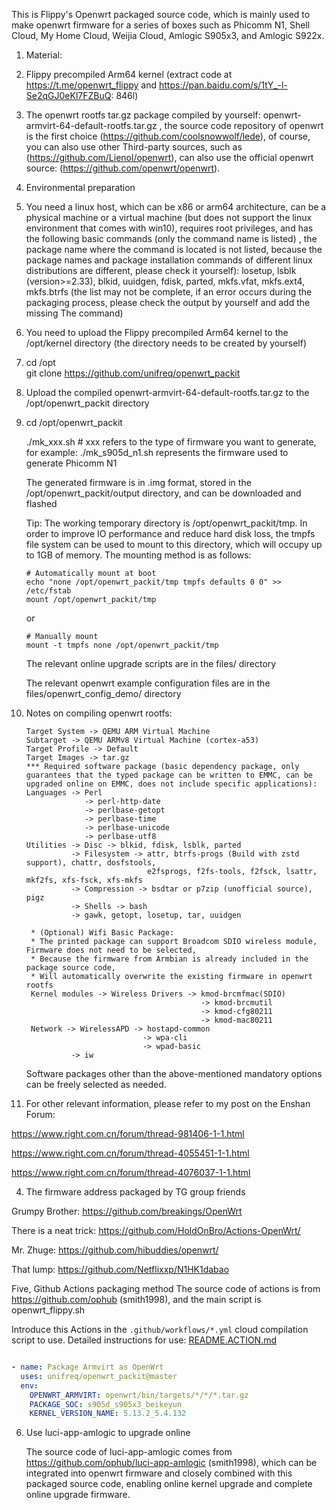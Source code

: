 This is Flippy's Openwrt packaged source code, which is mainly used to make openwrt firmware for a series of boxes such as Phicomm N1, Shell Cloud, My Home Cloud, Weijia Cloud, Amlogic S905x3, and Amlogic S922x.

1. Material:
1. Flippy precompiled Arm64 kernel (extract code at https://t.me/openwrt_flippy and https://pan.baidu.com/s/1tY_-l-Se2qGJ0eKl7FZBuQ: 846l)
2. The openwrt rootfs tar.gz package compiled by yourself: openwrt-armvirt-64-default-rootfs.tar.gz , the source code repository of openwrt is the first choice (https://github.com/coolsnowwolf/lede), of course, you can also use other Third-party sources, such as (https://github.com/Lienol/openwrt), can also use the official openwrt source: (https://github.com/openwrt/openwrt).

2. Environmental preparation
1. You need a linux host, which can be x86 or arm64 architecture, can be a physical machine or a virtual machine (but does not support the linux environment that comes with win10), requires root privileges, and has the following basic commands (only the command name is listed) , the package name where the command is located is not listed, because the package names and package installation commands of different linux distributions are different, please check it yourself):
    losetup, lsblk (version>=2.33), blkid, uuidgen, fdisk, parted, mkfs.vfat, mkfs.ext4, mkfs.btrfs (the list may not be complete, if an error occurs during the packaging process, please check the output by yourself and add the missing The command)
    
2. You need to upload the Flippy precompiled Arm64 kernel to the /opt/kernel directory (the directory needs to be created by yourself)
3. cd /opt   
   git clone https://github.com/unifreq/openwrt_packit     
4. Upload the compiled openwrt-armvirt-64-default-rootfs.tar.gz to the /opt/openwrt_packit directory
5. cd /opt/openwrt_packit

   ./mk_xxx.sh # xxx refers to the type of firmware you want to generate, for example: ./mk_s905d_n1.sh represents the firmware used to generate Phicomm N1

   The generated firmware is in .img format, stored in the /opt/openwrt_packit/output directory, and can be downloaded and flashed
   
   Tip: The working temporary directory is /opt/openwrt_packit/tmp. In order to improve IO performance and reduce hard disk loss, the tmpfs file system can be used to mount to this directory, which will occupy up to 1GB of memory. The mounting method is as follows:
   ````
   # Automatically mount at boot
   echo "none /opt/openwrt_packit/tmp tmpfs defaults 0 0" >> /etc/fstab
   mount /opt/openwrt_packit/tmp
   ````
    or
    ````
    # Manually mount
    mount -t tmpfs none /opt/openwrt_packit/tmp
    ````
   
   The relevant online upgrade scripts are in the files/ directory

   The relevant openwrt example configuration files are in the files/openwrt_config_demo/ directory
6. Notes on compiling openwrt rootfs:

       Target System -> QEMU ARM Virtual Machine
       Subtarget -> QEMU ARMv8 Virtual Machine (cortex-a53)
       Target Profile -> Default
       Target Images -> tar.gz
       *** Required software package (basic dependency package, only guarantees that the typed package can be written to EMMC, can be upgraded online on EMMC, does not include specific applications):
       Languages ​​-> Perl               
                    -> perl-http-date
                    -> perlbase-getopt
                    -> perlbase-time
                    -> perlbase-unicode                              
                    -> perlbase-utf8        
       Utilities -> Disc -> blkid, fdisk, lsblk, parted            
                 -> Filesystem -> attr, btrfs-progs (Build with zstd support), chattr, dosfstools,
                                  e2fsprogs, f2fs-tools, f2fsck, lsattr, mkf2fs, xfs-fsck, xfs-mkfs
                 -> Compression -> bsdtar or p7zip (unofficial source), pigz
                 -> Shells -> bash         
                 -> gawk, getopt, losetup, tar, uuidgen

        * (Optional) Wifi Basic Package:
        * The printed package can support Broadcom SDIO wireless module, Firmware does not need to be selected,
        * Because the firmware from Armbian is already included in the package source code,
        * Will automatically overwrite the existing firmware in openwrt rootfs
        Kernel modules -> Wireless Drivers -> kmod-brcmfmac(SDIO)
                                              -> kmod-brcmutil
                                              -> kmod-cfg80211
                                              -> kmod-mac80211
        Network -> WirelessAPD -> hostapd-common
                                 -> wpa-cli
                                 -> wpad-basic
                 -> iw
       
    
    Software packages other than the above-mentioned mandatory options can be freely selected as needed.
                 
3. For other relevant information, please refer to my post on the Enshan Forum:

https://www.right.com.cn/forum/thread-981406-1-1.html

https://www.right.com.cn/forum/thread-4055451-1-1.html

https://www.right.com.cn/forum/thread-4076037-1-1.html

4. The firmware address packaged by TG group friends

Grumpy Brother:
https://github.com/breakings/OpenWrt

There is a neat trick:
https://github.com/HoldOnBro/Actions-OpenWrt/

Mr. Zhuge:
https://github.com/hibuddies/openwrt/

That lump:
https://github.com/Netflixxp/N1HK1dabao

Five, Github Actions packaging method
    The source code of actions is from https://github.com/ophub (smith1998), and the main script is openwrt_flippy.sh  

Introduce this Actions in the `.github/workflows/*.yml` cloud compilation script to use. Detailed instructions for use: [README.ACTION.md](README.ACTION.md)

````yaml

- name: Package Armvirt as OpenWrt
  uses: unifreq/openwrt_packit@master
  env:
    OPENWRT_ARMVIRT: openwrt/bin/targets/*/*/*.tar.gz
    PACKAGE_SOC: s905d_s905x3_beikeyun
    KERNEL_VERSION_NAME: 5.13.2_5.4.132

````
6. Use luci-app-amlogic to upgrade online
   
   The source code of luci-app-amlogic comes from https://github.com/ophub/luci-app-amlogic (smith1998), which can be integrated into openwrt firmware and closely combined with this packaged source code, enabling online kernel upgrade and complete online upgrade firmware.
